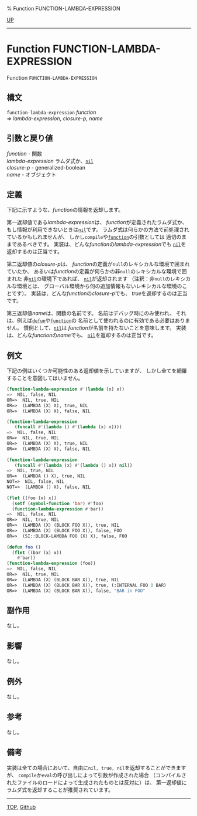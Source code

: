 % Function FUNCTION-LAMBDA-EXPRESSION

[UP](5.3.html)  

---

# Function FUNCTION-LAMBDA-EXPRESSION


Function `FUNCTION-LAMBDA-EXPRESSION`


## 構文

`function-lambda-expression` *function*  
=> *lambda-expression*, *closure-p*, *name*


## 引数と戻り値

*function* - 関数  
*lambda-expression* ラムダ式か、[`nil`](5.3.nil-variable.html)  
*closure-p* - generalized-boolean  
*name* - オブジェクト


## 定義

下記に示すような、*function*の情報を返却します。

第一返却値である*lambda-expression*は、
*function*が定義されたラムダ式か、
もし情報が利用できないときは[`nil`](5.3.nil-variable.html)です。
ラムダ式は何らかの方法で前処理されているかもしれませんが、
しかし`compile`や[`function`](5.3.function-special.html)の引数としては
適切のままであるべきです。
実装は、どんな*function*の*lambda-expression*でも
[`nil`](5.3.nil-variable.html)を返却するのは正当です。

第二返却値の*closure-p*は、
*function*の定義が`null`のレキシカルな環境で囲まれていたか、
あるいは*function*の定義が何らかの非`null`のレキシカルな環境で囲まれた
非[`nil`](5.3.nil-variable.html)の環境下であれば、
[`nil`](5.3.nil-variable.html)が返却されます
（注釈：非`null`のレキシカルな環境とは、
グローバル環境から何の追加情報もないレキシカルな環境のことです）。
実装は、どんな*function*の*closure-p*でも、
*true*を返却するのは正当です。

第三返却値*name*は、関数の名前です。
名前はデバッグ時にのみ使われ、
それは、例えば[`defun`](5.3.defun.html)や[`function`](5.3.function-special.html)の
名前として使われるのに有効である必要はありません。
慣例として、[`nil`](5.3.nil-variable.html)は
*function*が名前を持たないことを意味します。
実装は、どんな*function*の*name*でも、
[`nil`](5.3.nil-variable.html)を返却するのは正当です。


## 例文

下記の例はいくつか可能性のある返却値を示していますが、
しかし全てを網羅することを意図してはいません。

```lisp
(function-lambda-expression #'(lambda (x) x))
=>  NIL, false, NIL
OR=>  NIL, true, NIL
OR=>  (LAMBDA (X) X), true, NIL
OR=>  (LAMBDA (X) X), false, NIL

(function-lambda-expression
   (funcall #'(lambda () #'(lambda (x) x))))
=>  NIL, false, NIL
OR=>  NIL, true, NIL
OR=>  (LAMBDA (X) X), true, NIL
OR=>  (LAMBDA (X) X), false, NIL
 
(function-lambda-expression 
   (funcall #'(lambda (x) #'(lambda () x)) nil))
=>  NIL, true, NIL
OR=>  (LAMBDA () X), true, NIL
NOT=>  NIL, false, NIL
NOT=>  (LAMBDA () X), false, NIL
  
(flet ((foo (x) x))
  (setf (symbol-function 'bar) #'foo)
  (function-lambda-expression #'bar))
=>  NIL, false, NIL
OR=>  NIL, true, NIL
OR=>  (LAMBDA (X) (BLOCK FOO X)), true, NIL
OR=>  (LAMBDA (X) (BLOCK FOO X)), false, FOO
OR=>  (SI::BLOCK-LAMBDA FOO (X) X), false, FOO
 
(defun foo ()
  (flet ((bar (x) x))
    #'bar))
(function-lambda-expression (foo))
=>  NIL, false, NIL
OR=>  NIL, true, NIL
OR=>  (LAMBDA (X) (BLOCK BAR X)), true, NIL
OR=>  (LAMBDA (X) (BLOCK BAR X)), true, (:INTERNAL FOO 0 BAR)
OR=>  (LAMBDA (X) (BLOCK BAR X)), false, "BAR in FOO"
```


## 副作用

なし。


## 影響

なし。


## 例外

なし。


## 参考

なし。


## 備考

実装は全ての場合において、自由に`nil, true, nil`を返却することができますが、
`compile`か`eval`の呼び出しによって引数が作成された場合
（コンパイルされたファイルのロードによって生成されたものとは反対に）は、
第一返却値にラムダ式を返却することが推奨されています。


---
[TOP](index.html),  [Github](https://github.com/nptcl/npt-japanese)

